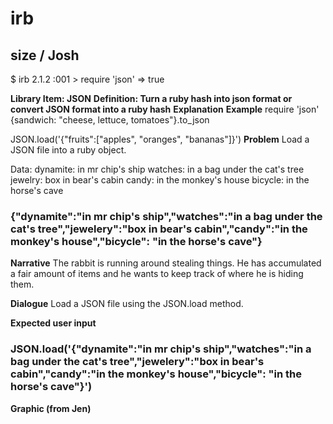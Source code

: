 # irb

## size  / Josh

 $ irb
2.1.2 :001 > require 'json'
=> true

**Library Item: JSON** 
**Definition: Turn a ruby hash into json format or convert JSON format into a ruby hash**
**Explanation**
**Example**
require 'json'
{sandwich: "cheese, lettuce, tomatoes"}.to_json

JSON.load('{"fruits":["apples", "oranges", "bananas"]}')
**Problem**
Load a JSON file into a ruby object.

Data:
dynamite: in mr chip's ship
watches: in a bag under the cat's tree
jewelry: box in bear's cabin
candy: in the monkey's house
bicycle: in the horse's cave

### {"dynamite":"in mr chip\'s ship","watches":"in a bag under the cat\'s tree","jewelery":"box in bear\'s cabin","candy":"in the monkey\'s house","bicycle": "in the horse\'s cave"}  

**Narrative**
The rabbit is running around stealing things.  He has accumulated a fair amount of items and he wants to keep track of where he is hiding them.

**Dialogue**
Load a JSON file using the JSON.load method.

**Expected user input**
### JSON.load('{"dynamite":"in mr chip\'s ship","watches":"in a bag under the cat\'s tree","jewelery":"box in bear\'s cabin","candy":"in the monkey\'s house","bicycle": "in the horse\'s cave"}')  

**Graphic (from Jen)**
